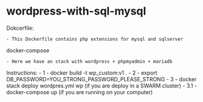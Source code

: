 # wordpress-with-sql-mysql
Dokcerfile:

    - This Dockerfile contains php extensions for mysql and sqlserver

docker-compose

    - Here we have an stack with wordpress + phpmyadmin + mariadb

Instructions:
    - 1 - docker build -t wp_custom:v1 .
    - 2 - export DB_PASSWORD=YOU_STRONG_PASSWORD_PLEASE_STRONG
    - 3 - docker stack deploy wordpres.yml wp (if you are deploy in a SWARM cluster)
        - 3.1 - docker-compose up (if you are running on your computer)


